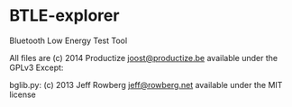BTLE-explorer
=============

Bluetooth Low Energy Test Tool

All files are (c) 2014 Productize <joost@productize.be> available under the GPLv3
Except:

bglib.py: (c) 2013 Jeff Rowberg <jeff@rowberg.net> available under the MIT license
